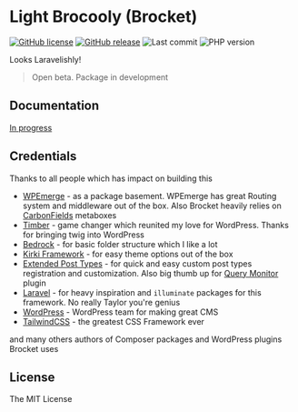 # Light Brocooly (Brocket)

[![GitHub license](https://img.shields.io/github/license/czernika/brocket)](https://github.com/czernika/brocket/blob/master/LICENSE) [![GitHub release](https://img.shields.io/github/v/release/czernika/brocket)](https://gitHub.com/czernika/brocket/releases/) ![Last commit](https://img.shields.io/github/last-commit/czernika/brocket) ![PHP version](https://badgen.net/packagist/php/czernika/brocket)

Looks Laravelishly!

> Open beta. Package in development

## Documentation

[In progress](https://czernika.github.io/brocket-docs/#/)

## Credentials

Thanks to all people which has impact on building this

- [WPEmerge](https://wpemerge.com/) - as a package basement. WPEmerge has great Routing system and middleware out of the box. Also Brocket heavily relies on [CarbonFields](https://carbonfields.net/) metaboxes
- [Timber](https://timber.github.io/docs/guides/wp-integration/) - game changer which reunited my love for WordPress. Thanks for bringing twig into WordPress
- [Bedrock](https://roots.io/bedrock/) - for basic folder structure which I like a lot
- [Kirki Framework](https://kirki.org/) - for easy theme options out of the box
- [Extended Post Types](https://github.com/johnbillion/extended-cpts) - for quick and easy custom post types registration and customization. Also big thumb up for [Query Monitor](https://querymonitor.com/) plugin
- [Laravel](https://laravel.com/) - for heavy inspiration and `illuminate` packages for this framework. No really Taylor you're genius
- [WordPress](https://wordpress.org/) - WordPress team for making great CMS
- [TailwindCSS](https://tailwindcss.com/) - the greatest CSS Framework ever

and many others authors of Composer packages and WordPress plugins Brocket uses

## License

The MIT License